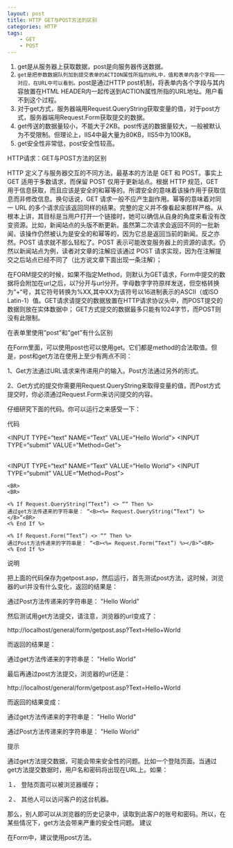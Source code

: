 ```yaml
---
layout: post
title: HTTP GET与POST方法的区别
categories: HTTP
tags: 
    - GET
    - POST
---
```


1. get是从服务器上获取数据，post是向服务器传送数据。
2. `get是把参数数据队列加到提交表单的ACTION属性所指的URL中，值和表单内各个字段一一对应，在URL中可以看到。`post是通过HTTP post机制，将表单内各个字段与其内容放置在HTML HEADER内一起传送到ACTION属性所指的URL地址。用户看不到这个过程。
3. 对于get方式，服务器端用Request.QueryString获取变量的值，对于post方式，服务器端用Request.Form获取提交的数据。
4. get传送的数据量较小，不能大于2KB。post传送的数据量较大，一般被默认为不受限制。但理论上，IIS4中最大量为80KB，IIS5中为100KB。
5. get安全性非常低，post安全性较高。
 
HTTP请求：GET与POST方法的区别

HTTP 定义了与服务器交互的不同方法，最基本的方法是 GET 和 POST。事实上 GET 适用于多数请求，而保留 POST 仅用于更新站点。根据 HTTP 规范，GET 用于信息获取，而且应该是安全的和幂等的。所谓安全的意味着该操作用于获取信息而非修改信息。换句话说，GET 请求一般不应产生副作用。幂等的意味着对同一 URL 的多个请求应该返回同样的结果。完整的定义并不像看起来那样严格。从根本上讲，其目标是当用户打开一个链接时，她可以确信从自身的角度来看没有改变资源。比如，新闻站点的头版不断更新。虽然第二次请求会返回不同的一批新闻，该操作仍然被认为是安全的和幂等的，因为它总是返回当前的新闻。反之亦然。POST 请求就不那么轻松了。POST 表示可能改变服务器上的资源的请求。仍然以新闻站点为例，读者对文章的注解应该通过 POST 请求实现，因为在注解提交之后站点已经不同了（比方说文章下面出现一条注解）；

在FORM提交的时候，如果不指定Method，则默认为GET请求，Form中提交的数据将会附加在url之后，以?分开与url分开。字母数字字符原样发送，但空格转换为“+“号，其它符号转换为%XX,其中XX为该符号以16进制表示的ASCII（或ISO Latin-1）值。GET请求请提交的数据放置在HTTP请求协议头中，而POST提交的数据则放在实体数据中；
GET方式提交的数据最多只能有1024字节，而POST则没有此限制。
 
在表单里使用”post”和”get”有什么区别
 
在Form里面，可以使用post也可以使用get。它们都是method的合法取值。但是，post和get方法在使用上至少有两点不同：

1、Get方法通过URL请求来传递用户的输入。Post方法通过另外的形式。

2、Get方式的提交你需要用Request.QueryString来取得变量的值，而Post方式提交时，你必须通过Request.Form来访问提交的内容。

仔细研究下面的代码。你可以运行之来感受一下：

代码
	<!--两个Form只有Method属性不同-->
	<FORM ACTION=“getpost.asp” METHOD=“get”>
	<INPUT TYPE=“text” NAME=“Text” VALUE=“Hello World”></INPUT>
	<INPUT TYPE=“submit” VALUE=“Method=Get”></INPUT>
	</FORM>
	<BR>
	<FORM ACTION=“getpost.asp” METHOD=“post”>
	<INPUT TYPE=“text” NAME=“Text” VALUE=“Hello World”></INPUT>
	<INPUT TYPE=“submit” VALUE=“Method=Post”></INPUT>
	</FORM>

	<BR>
	<BR>

	<% If Request.QueryString(“Text”) <> ““ Then %>
	通过get方法传递来的字符串是： “<B><%= Request.QueryString(“Text”) %></B>“<BR>
	<% End If %>

	<% If Request.Form(“Text”) <> ““ Then %>
	通过Post方法传递来的字符串是： “<B><%= Request.Form(“Text”) %></B>“<BR>
	<% End If %>

说明

把上面的代码保存为getpost.asp，然后运行，首先测试post方法，这时候，浏览器的url并没有什么变化，返回的结果是：

通过Post方法传递来的字符串是： "Hello World"

然后测试用get方法提交，请注意，浏览器的url变成了：

http://localhost/general/form/getpost.asp?Text=Hello+World

而返回的结果是：

通过get方法传递来的字符串是： "Hello World"

最后再通过post方法提交，浏览器的url还是：

http://localhost/general/form/getpost.asp?Text=Hello+World

而返回的结果变成：

通过get方法传递来的字符串是： "Hello World"

通过Post方法传递来的字符串是： "Hello World"


提示

通过get方法提交数据，可能会带来安全性的问题。比如一个登陆页面。当通过get方法提交数据时，用户名和密码将出现在URL上。如果：

１、 登陆页面可以被浏览器缓存；

２、 其他人可以访问客户的这台机器。

那么，别人即可以从浏览器的历史记录中，读取到此客户的账号和密码。所以，在某些情况下，get方法会带来严重的安全性问题。
建议

在Form中，建议使用post方法。

